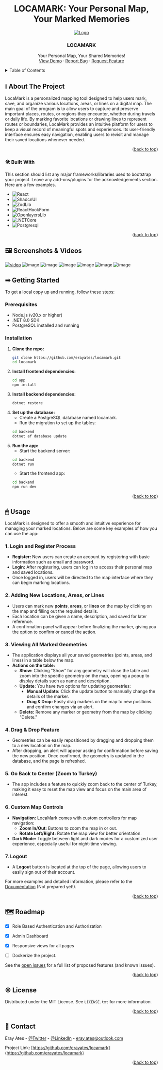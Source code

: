 <!-- Improved compatibility of back to top link: See: https://github.com/othneildrew/Best-README-Template/pull/73 -->
<a id="readme-top"></a>

<br />
<div align="center">
  <h1>LOCAMARK: Your Personal Map, Your Marked Memories</h1>
  <a href="https://github.com/othneildrew/Best-README-Template">
    <img src="https://github.com/user-attachments/assets/e78ee94c-9ad6-4eca-9d4c-cfb004ffebe8" alt="Logo">
  </a>

  <h3 align="center">LOCAMARK</h3>

  <p align="center">
    Your Personal Map, Your Shared Memories!
    <br />
    <a href="https://locamark.vercel.app/">View Demo</a>
    ·
    <a href="https://github.com/erayates/locamark/issues/new?labels=bug&template=bug-report---.md">Report Bug</a>
    ·
    <a href="https://github.com/erayates/locamark/issues/new?labels=enhancement&template=feature-request---.md">Request Feature</a>
  </p>
</div>



<!-- TABLE OF CONTENTS -->
<details>
  <summary>Table of Contents</summary>
  <ol>
    <li>
      <a href="#-about-the-project">ℹ About The Project</a>
      <ul>
        <li><a href="#-built-with">🛠 Built With</a></li>
      </ul>
    </li>
    <li>
      <a href="#-screenshots--videos">🖼️ Screenshots & Videos</a>
    </li>
    <li>
      <a href="#-getting-started">➡ Getting Started</a>
      <ul>
        <li><a href="#prerequisites">Prerequisites</a></li>
        <li><a href="#installation">Installation</a></li>
      </ul>
    </li>
    <li><a href="#-usage">🖱 Usage</a></li>
    <li><a href="#-roadmap">🗺 Roadmap</a></li>
    <li><a href="#-license">© License</a></li>
    <li><a href="#-contact">💌 Contact</a></li>
  </ol>
</details>



<!-- ABOUT THE PROJECT -->
## ℹ About The Project

LocaMark is a personalized mapping tool designed to help users mark, save, and organize various locations, areas, or lines on a digital map. The main goal of the program is to allow users to capture and preserve important places, routes, or regions they encounter, whether during travels or daily life. By marking favorite locations or drawing lines to represent routes or boundaries, LocaMark provides an intuitive platform for users to keep a visual record of meaningful spots and experiences. Its user-friendly interface ensures easy navigation, enabling users to revisit and manage their saved locations whenever needed.

<p align="right">(<a href="#readme-top">back to top</a>)</p>



### 🛠 Built With

This section should list any major frameworks/libraries used to bootstrap your project. Leave any add-ons/plugins for the acknowledgements section. Here are a few examples.

* ![React][React.js]
* ![ShadcnUI][Shadcn]
* ![ZodLib][Zod]
* ![ReactHookForm][RHF]
* ![OpenlayersLib][Openlayers]
* ![.NETCore][.NET]
* ![Postgresql][Postgres]

  
<p align="right">(<a href="#readme-top">back to top</a>)</p>



<!-- SCREENSHOTS & VIDEOS -->
## 🖼️ Screenshots & Videos
[![video](https://img.youtube.com/vi/VKWwwhycZLQ/0.jpg)](https://www.youtube.com/watch?v=VKWwwhycZLQ)
![image](https://github.com/user-attachments/assets/dee8625b-e883-4cc8-89f1-2470992072cb)
![image](https://github.com/user-attachments/assets/e13637bc-83ac-4135-9c8a-312cb5f01a78)
![image](https://github.com/user-attachments/assets/8cb1656d-c351-4f4e-951a-b94f087623a3)
![image](https://github.com/user-attachments/assets/ddd81594-b81d-433a-824e-7450986ef812)
![image](https://github.com/user-attachments/assets/2c8e1221-13f5-4665-a91d-1a7b2d5f2a27)
![image](https://github.com/user-attachments/assets/7161dc12-6531-4d9f-82f3-c1dcf7c5ce65)








<!-- GETTING STARTED -->
## ➡ Getting Started

To get a local copy up and running, follow these steps:

### Prerequisites

- Node.js (v20.x or higher)
- .NET 8.0 SDK
- PostgreSQL installed and running

### Installation

1. **Clone the repo:**
   ```bash
   git clone https://github.com/erayates/locamark.git
   cd locamark
2. **Install frontend dependencies:**
   ```bash
   cd app
   npm install
   ```
3. **Install backend dependencies:**
   ```bash
   dotnet restore
   ```
4. **Set up the database:**
   - Create a PostgreSQL database named locamark.
   - Run the migration to set up the tables:
   ```bash
   cd backend
   dotnet ef database update
   ```
5. **Run the app:**
   - Start the backend server:
   ```bash
   cd backend
   dotnet run
   ```
   - Start the frontend app:
   ```bash
   cd backend
   npm run dev
   ```

<p align="right">(<a href="#readme-top">back to top</a>)</p>



<!-- USAGE EXAMPLES -->
## 🖱 Usage

LocaMark is designed to offer a smooth and intuitive experience for managing your marked locations. Below are some key examples of how you can use the app:

### 1. **Login and Register Process**
   - **Register:** New users can create an account by registering with basic information such as email and password.
   - **Login:** After registering, users can log in to access their personal map and saved locations.
   - Once logged in, users will be directed to the map interface where they can begin marking locations.

### 2. **Adding New Locations, Areas, or Lines**
   - Users can mark new **points**, **areas**, or **lines** on the map by clicking on the map and filling out the required details.
   - Each location can be given a name, description, and saved for later reference.
   - A confirmation panel will appear before finalizing the marker, giving you the option to confirm or cancel the action.

### 3. **Viewing All Marked Geometries**
   - The application displays all your saved geometries (points, areas, and lines) in a table below the map.
   - **Actions on the table:**
     - **Show:** Clicking "Show" for any geometry will close the table and zoom into the specific geometry on the map, opening a popup to display details such as name and description.
     - **Update:** You have two options for updating geometries:
       - **Manual Update:** Click the update button to manually change the details of the marker.
       - **Drag & Drop:** Easily drag markers on the map to new positions and confirm changes via an alert.
     - **Delete:** Remove any marker or geometry from the map by clicking "Delete."

### 4. **Drag & Drop Feature**
   - Geometries can be easily repositioned by dragging and dropping them to a new location on the map.
   - After dropping, an alert will appear asking for confirmation before saving the new position. Once confirmed, the geometry is updated in the database, and the page is refreshed.

### 5. **Go Back to Center (Zoom to Turkey)**
   - The app includes a feature to quickly zoom back to the center of Turkey, making it easy to reset the map view and focus on the main area of interest.

### 6. **Custom Map Controls**
   - **Navigation:** LocaMark comes with custom controllers for map navigation:
     - **Zoom In/Out:** Buttons to zoom the map in or out.
     - **Rotate Left/Right:** Rotate the map view for better orientation.
   - **Dark Mode:** Toggle between light and dark modes for a customized user experience, especially useful for night-time viewing.

### 7. **Logout**
   - A **Logout** button is located at the top of the page, allowing users to easily sign out of their account.

For more examples and detailed information, please refer to the [Documentation](#) (Not prepared yet!).

<p align="right">(<a href="#readme-top">back to top</a>)</p>



<!-- ROADMAP -->
## 🗺 Roadmap

- [X] Role Based Authentication and Authorization
- [X] Admin Dashboard
- [X] Responsive views for all pages
- [ ] Dockerize the project. 


See the [open issues](https://github.com/erayates/locamark/issues) for a full list of proposed features (and known issues).

<p align="right">(<a href="#readme-top">back to top</a>)</p>


<!-- LICENSE -->
## © License

Distributed under the MIT License. See `LICENSE.txt` for more information.

<p align="right">(<a href="#readme-top">back to top</a>)</p>



<!-- CONTACT -->
## 💌 Contact

Eray Ates - [@Twitter](https://x.com/eraayatees) - [@LinkedIn](https://www.linkedin.com/in/eraayatees/) - eray.ates@outlook.com

Project Link: [https://github.com/erayates/locamark](https://github.com/erayates/locamark)

<p align="right">(<a href="#readme-top">back to top</a>)</p>




<!-- MARKDOWN LINKS & IMAGES -->
<!-- https://www.markdownguide.org/basic-syntax/#reference-style-links -->
[contributors-shield]: https://img.shields.io/github/contributors/othneildrew/Best-README-Template.svg?style=for-the-badge
[contributors-url]: https://github.com/othneildrew/Best-README-Template/graphs/contributors
[forks-shield]: https://img.shields.io/github/forks/othneildrew/Best-README-Template.svg?style=for-the-badge
[forks-url]: https://github.com/othneildrew/Best-README-Template/network/members
[stars-shield]: https://img.shields.io/github/stars/othneildrew/Best-README-Template.svg?style=for-the-badge
[stars-url]: https://github.com/othneildrew/Best-README-Template/stargazers
[issues-shield]: https://img.shields.io/github/issues/othneildrew/Best-README-Template.svg?style=for-the-badge
[issues-url]: https://github.com/othneildrew/Best-README-Template/issues
[license-shield]: https://img.shields.io/github/license/othneildrew/Best-README-Template.svg?style=for-the-badge
[license-url]: https://github.com/othneildrew/Best-README-Template/blob/master/LICENSE.txt
[linkedin-shield]: https://img.shields.io/badge/-LinkedIn-black.svg?style=for-the-badge&logo=linkedin&colorB=555
[linkedin-url]: https://linkedin.com/in/othneildrew
[product-screenshot]: images/screenshot.png
[Next.js]: https://img.shields.io/badge/next.js-000000?style=for-the-badge&logo=nextdotjs&logoColor=white
[Next-url]: https://nextjs.org/
[React.js]: https://img.shields.io/badge/React-20232A?style=for-the-badge&logo=react&logoColor=61DAFB
[React-url]: https://reactjs.org/
[Shadcn]: https://img.shields.io/badge/ShadCn%20UI-20232A?style=for-the-badge&logo=shadcn&logoColor=61DAFB 
[Zod]: https://img.shields.io/badge/Zod-20232A?style=for-the-badge&logo=shadcn&logoColor=61DAFB
[Postgres]: https://img.shields.io/badge/PostgreSQL-20232A?style=for-the-badge&logo=shadcn&logoColor=61DAFB
[RHF]: https://img.shields.io/badge/React%20Hook%20Form-20232A?style=for-the-badge&logo=shadcn&logoColor=61DAFB
[Openlayers]: https://img.shields.io/badge/Openlayers-20232A?style=for-the-badge&logo=shadcn&logoColor=61DAFB
[.NET]: https://img.shields.io/badge/.Net%20Core%20Web%20Api-20232A?style=for-the-badge&logo=shadcn&logoColor=61DAFB
